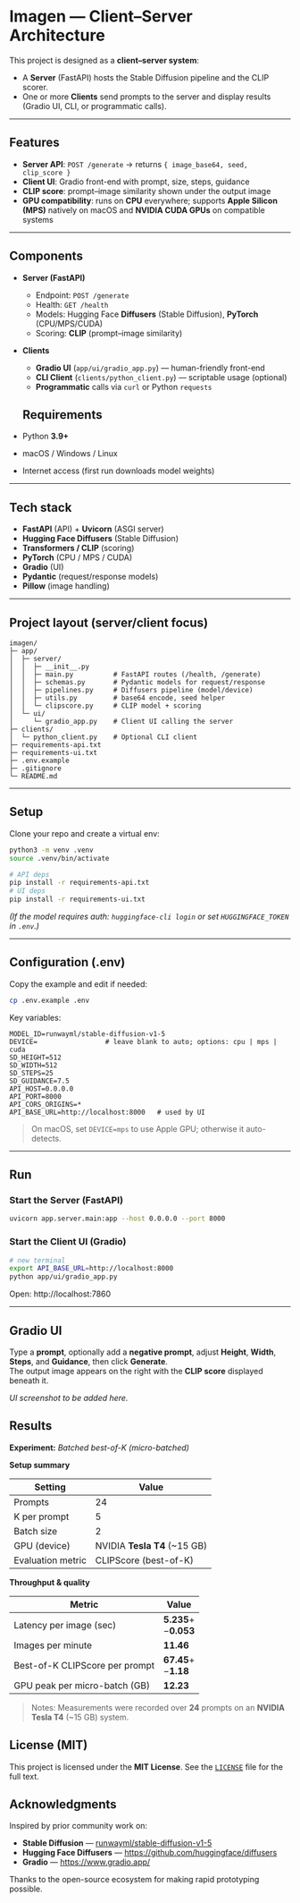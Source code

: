# Imagen — Client–Server Architecture

This project is designed as a **client–server system**:
- A **Server** (FastAPI) hosts the Stable Diffusion pipeline and the CLIP scorer.
- One or more **Clients** send prompts to the server and display results (Gradio UI, CLI, or programmatic calls).

---

## Features
- **Server API**: `POST /generate` → returns `{ image_base64, seed, clip_score }`
- **Client UI**: Gradio front-end with prompt, size, steps, guidance
- **CLIP score**: prompt–image similarity shown under the output image
- **GPU compatibility**: runs on **CPU** everywhere; supports **Apple Silicon (MPS)** natively on macOS and **NVIDIA CUDA GPUs** on compatible systems

---

## Components

- **Server (FastAPI)**
  - Endpoint: `POST /generate`
  - Health: `GET /health`
  - Models: Hugging Face **Diffusers** (Stable Diffusion), **PyTorch** (CPU/MPS/CUDA)
  - Scoring: **CLIP** (prompt–image similarity)
- **Clients**
  - **Gradio UI** (`app/ui/gradio_app.py`) — human-friendly front-end
  - **CLI Client** (`clients/python_client.py`) — scriptable usage (optional)
  - **Programmatic** calls via `curl` or Python `requests`

  ## Requirements
- Python **3.9+** 
- macOS / Windows / Linux
- Internet access (first run downloads model weights)

---

## Tech stack
- **FastAPI** (API) + **Uvicorn** (ASGI server)
- **Hugging Face Diffusers** (Stable Diffusion)
- **Transformers / CLIP** (scoring)
- **PyTorch** (CPU / MPS / CUDA)
- **Gradio** (UI)
- **Pydantic** (request/response models)
- **Pillow** (image handling)

---

##  Project layout (server/client focus)

~~~
imagen/
├─ app/
│  ├─ server/
│  │  ├─ __init__.py
│  │  ├─ main.py          # FastAPI routes (/health, /generate)
│  │  ├─ schemas.py       # Pydantic models for request/response
│  │  ├─ pipelines.py     # Diffusers pipeline (model/device)
│  │  ├─ utils.py         # base64 encode, seed helper
│  │  └─ clipscore.py     # CLIP model + scoring
│  └─ ui/
│     └─ gradio_app.py    # Client UI calling the server
├─ clients/
│  └─ python_client.py    # Optional CLI client
├─ requirements-api.txt
├─ requirements-ui.txt
├─ .env.example
├─ .gitignore
└─ README.md
~~~

---

## Setup

Clone your repo and create a virtual env:

~~~bash
python3 -m venv .venv
source .venv/bin/activate

# API deps
pip install -r requirements-api.txt
# UI deps
pip install -r requirements-ui.txt
~~~

_(If the model requires auth: `huggingface-cli login` or set `HUGGINGFACE_TOKEN` in `.env`.)_

---

## Configuration (.env)

Copy the example and edit if needed:

~~~bash
cp .env.example .env
~~~

Key variables:

~~~
MODEL_ID=runwayml/stable-diffusion-v1-5
DEVICE=                 # leave blank to auto; options: cpu | mps | cuda
SD_HEIGHT=512
SD_WIDTH=512
SD_STEPS=25
SD_GUIDANCE=7.5
API_HOST=0.0.0.0
API_PORT=8000
API_CORS_ORIGINS=*
API_BASE_URL=http://localhost:8000   # used by UI
~~~

> On macOS, set `DEVICE=mps` to use Apple GPU; otherwise it auto-detects.

---

##  Run

### Start the **Server** (FastAPI)
~~~bash
uvicorn app.server.main:app --host 0.0.0.0 --port 8000
~~~

### Start the **Client UI** (Gradio)
~~~bash
# new terminal
export API_BASE_URL=http://localhost:8000
python app/ui/gradio_app.py
~~~

Open: http://localhost:7860

---

##  Gradio UI

Type a **prompt**, optionally add a **negative prompt**, adjust **Height**, **Width**, **Steps**, and **Guidance**, then click **Generate**.  
The output image appears on the right with the **CLIP score** displayed beneath it.

*UI screenshot to be added here.*


##  Results

**Experiment:** *Batched best-of-K (micro-batched)*

**Setup summary**

| Setting            | Value                     |
|--------------------|---------------------------|
| Prompts            | 24                        |
| K per prompt       | 5                         |
| Batch size         | 2                         |
| GPU (device)       | NVIDIA **Tesla T4** (~15 GB) |
| Evaluation metric  | CLIPScore (best-of-K)     |

**Throughput & quality**

| Metric                          | Value                |
|---------------------------------|----------------------|
| Latency per image (sec)         | **5.235**+<br>−**0.053**  |
| Images per minute               | **11.46**            |
| Best-of-K CLIPScore per prompt  | **67.45**+<br>−**1.18**   |
| GPU peak per micro-batch (GB)   | **12.23**            |

> Notes: Measurements were recorded over **24** prompts on an **NVIDIA Tesla T4** (~15 GB) system.


## License (MIT)

This project is licensed under the **MIT License**. See the [`LICENSE`](./LICENSE) file for the full text.


##  Acknowledgments

Inspired by prior community work on:

- **Stable Diffusion** — [runwayml/stable-diffusion-v1-5](https://huggingface.co/runwayml/stable-diffusion-v1-5)  
- **Hugging Face Diffusers** — <https://github.com/huggingface/diffusers>  
- **Gradio** — <https://www.gradio.app/>  

Thanks to the open-source ecosystem for making rapid prototyping possible.

